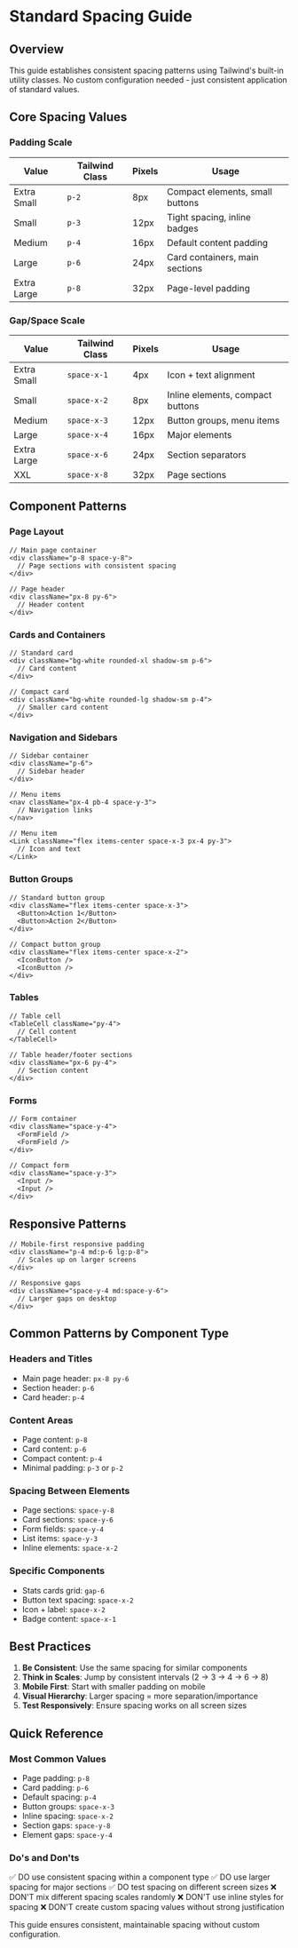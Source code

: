 # Standard Spacing Guide

## Overview
This guide establishes consistent spacing patterns using Tailwind's built-in utility classes. No custom configuration needed - just consistent application of standard values.

## Core Spacing Values

### Padding Scale
| Value | Tailwind Class | Pixels | Usage |
|-------|---------------|--------|--------|
| Extra Small | `p-2` | 8px | Compact elements, small buttons |
| Small | `p-3` | 12px | Tight spacing, inline badges |
| Medium | `p-4` | 16px | Default content padding |
| Large | `p-6` | 24px | Card containers, main sections |
| Extra Large | `p-8` | 32px | Page-level padding |

### Gap/Space Scale
| Value | Tailwind Class | Pixels | Usage |
|-------|---------------|--------|--------|
| Extra Small | `space-x-1` | 4px | Icon + text alignment |
| Small | `space-x-2` | 8px | Inline elements, compact buttons |
| Medium | `space-x-3` | 12px | Button groups, menu items |
| Large | `space-x-4` | 16px | Major elements |
| Extra Large | `space-x-6` | 24px | Section separators |
| XXL | `space-x-8` | 32px | Page sections |

## Component Patterns

### Page Layout
```tsx
// Main page container
<div className="p-8 space-y-8">
  // Page sections with consistent spacing
</div>

// Page header
<div className="px-8 py-6">
  // Header content
</div>
```

### Cards and Containers
```tsx
// Standard card
<div className="bg-white rounded-xl shadow-sm p-6">
  // Card content
</div>

// Compact card
<div className="bg-white rounded-lg shadow-sm p-4">
  // Smaller card content
</div>
```

### Navigation and Sidebars
```tsx
// Sidebar container
<div className="p-6">
  // Sidebar header
</div>

// Menu items
<nav className="px-4 pb-4 space-y-3">
  // Navigation links
</nav>

// Menu item
<Link className="flex items-center space-x-3 px-4 py-3">
  // Icon and text
</Link>
```

### Button Groups
```tsx
// Standard button group
<div className="flex items-center space-x-3">
  <Button>Action 1</Button>
  <Button>Action 2</Button>
</div>

// Compact button group
<div className="flex items-center space-x-2">
  <IconButton />
  <IconButton />
</div>
```

### Tables
```tsx
// Table cell
<TableCell className="py-4">
  // Cell content
</TableCell>

// Table header/footer sections
<div className="px-6 py-4">
  // Section content
</div>
```

### Forms
```tsx
// Form container
<div className="space-y-4">
  <FormField />
  <FormField />
</div>

// Compact form
<div className="space-y-3">
  <Input />
  <Input />
</div>
```

## Responsive Patterns

```tsx
// Mobile-first responsive padding
<div className="p-4 md:p-6 lg:p-8">
  // Scales up on larger screens
</div>

// Responsive gaps
<div className="space-y-4 md:space-y-6">
  // Larger gaps on desktop
</div>
```

## Common Patterns by Component Type

### Headers and Titles
- Main page header: `px-8 py-6`
- Section header: `p-6`
- Card header: `p-4`

### Content Areas
- Page content: `p-8`
- Card content: `p-6`
- Compact content: `p-4`
- Minimal padding: `p-3` or `p-2`

### Spacing Between Elements
- Page sections: `space-y-8`
- Card sections: `space-y-6`
- Form fields: `space-y-4`
- List items: `space-y-3`
- Inline elements: `space-x-2`

### Specific Components
- Stats cards grid: `gap-6`
- Button text spacing: `space-x-2`
- Icon + label: `space-x-2`
- Badge content: `space-x-1`

## Best Practices

1. **Be Consistent**: Use the same spacing for similar components
2. **Think in Scales**: Jump by consistent intervals (2 → 3 → 4 → 6 → 8)
3. **Mobile First**: Start with smaller padding on mobile
4. **Visual Hierarchy**: Larger spacing = more separation/importance
5. **Test Responsively**: Ensure spacing works on all screen sizes

## Quick Reference

### Most Common Values
- Page padding: `p-8`
- Card padding: `p-6`  
- Default spacing: `p-4`
- Button groups: `space-x-3`
- Inline spacing: `space-x-2`
- Section gaps: `space-y-8`
- Element gaps: `space-y-4`

### Do's and Don'ts
✅ DO use consistent spacing within a component type
✅ DO use larger spacing for major sections
✅ DO test spacing on different screen sizes
❌ DON'T mix different spacing scales randomly
❌ DON'T use inline styles for spacing
❌ DON'T create custom spacing values without strong justification

This guide ensures consistent, maintainable spacing without custom configuration.